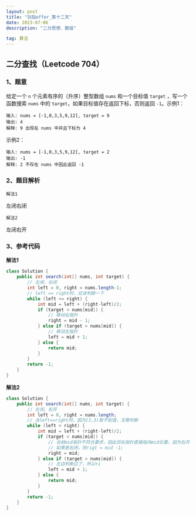 ```yaml
---
layout: post
title: "剑指offer_第十二天"
date: 2023-07-06
description: "二分思想、数组"

tag: 算法
---  
```


## 二分查找（Leetcode 704）

### 1、题意

给定一个 `n` 个元素有序的（升序）整型数组 `nums` 和一个目标值 `target` ，写一个函数搜索 `nums` 中的 `target`，如果目标值存在返回下标，否则返回 `-1`。示例1：

```
输入: nums = [-1,0,3,5,9,12], target = 9
输出: 4
解释: 9 出现在 nums 中并且下标为 4
```

示例2：

```
输入: nums = [-1,0,3,5,9,12], target = 2
输出: -1
解释: 2 不存在 nums 中因此返回 -1
```

### 2、题目解析

``解法1``

左闭右闭

``解法2``

左闭右开

### 3、参考代码

**解法1**

```java
class Solution {
    public int search(int[] nums, int target) {
        // 左闭、右闭
        int left = 0, right = nums.length-1;
        // left == right时，应该判断一下
        while (left <= right) {
            int mid = left + (right-left)/2;
            if (target < nums[mid]) {
                // 移动右指针
                right = mid - 1;
            } else if (target > nums[mid]) {
                // 移动左指针
                left = mid + 1;
            } else {
                return mid;
            }    
        }
        return -1;
    }
}
```

**解法2**

```java
class Solution {
    public int search(int[] nums, int target) {
        // 左闭、右开
        int left = 0, right = nums.length;
        // 当left==right时，因为[3,3)取不到值，无需判断
        while (left < right) {
            int mid = left + (right-left)/2;
            if (target < nums[mid]) {
                // 当前mid指针不符合要求，因此将右指针直接指向mid位置，因为右开
                // 如果是右闭，则rigt = mid -1;
                right = mid;
            } else if (target > nums[mid]) {
                // 左边判断过了，所以+1
                left = mid + 1;
            } else {
                return mid;
            }    
        }
        return -1;
    }
}
```
